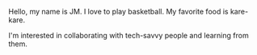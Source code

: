 Hello, my name is JM.
I love to play basketball.
My favorite food is kare-kare.

I'm interested in collaborating with tech-savvy people and learning from them.
